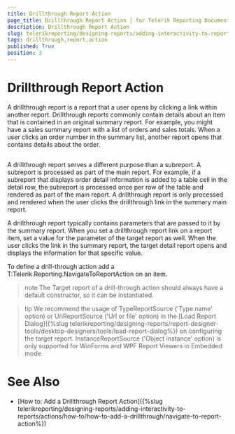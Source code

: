 ```yaml
---
title: Drillthrough Report Action
page_title: Drillthrough Report Action | for Telerik Reporting Documentation
description: Drillthrough Report Action
slug: telerikreporting/designing-reports/adding-interactivity-to-reports/actions/drillthrough-report-action
tags: drillthrough,report,action
published: True
position: 3
---
```


# Drillthrough Report Action



A drillthrough report is a report that a user opens by clicking a link within another report.
        Drillthrough reports commonly contain details about an item that is contained in an original summary report.
        For example, you might have a sales summary report with a list of orders and sales totals. When a user clicks
        an order number in the summary list, another report opens that contains details about the order.
      

## 

A drillthrough report serves a different purpose than a subreport. A subreport is processed as part of
          the main report. For example, if a subreport that displays order detail information is added to a table cell
          in the detail row, the subreport is processed once per row of the table and rendered as part of the main report.
          A drillthrough report is only processed and rendered when the user clicks the drillthrough link in the summary
          main report.
        

A drillthrough report typically contains parameters that are passed to it by the summary report. When you
          set a drillthrough report link on a report item, set a value for the parameter of the target report as well. When
          the user clicks the link in the summary report, the target detail report opens and displays the information for that specific value.
        

To define a drill-through action add a T:Telerik.Reporting.NavigateToReportAction on an item.
        

>note The Target report of a drill-through action should always have a default constructor, so it can be instantiated.


>tip We recommend the usage of TypeReportSource ('Type name' option) or UriReportSource ('Url or file' option)            in the [Load Report Dialog]({%slug telerikreporting/designing-reports/report-designer-tools/desktop-designers/tools/load-report-dialog%}) on configuring the target report.            InstanceReportSource ('Object instance' option) is only supported for WinForms and WPF Report Viewers in Embedded mode.          


# See Also

 * [How to: Add a Drillthrough Report Action]({%slug telerikreporting/designing-reports/adding-interactivity-to-reports/actions/how-to/how-to-add-a-drillthrough/navigate-to-report-action%})
